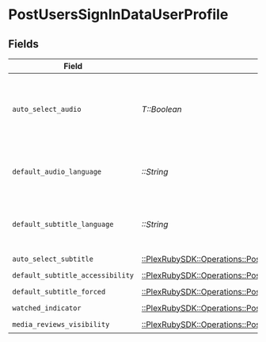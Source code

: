 # PostUsersSignInDataUserProfile


## Fields

| Field                                                                                                                                                    | Type                                                                                                                                                     | Required                                                                                                                                                 | Description                                                                                                                                              | Example                                                                                                                                                  |
| -------------------------------------------------------------------------------------------------------------------------------------------------------- | -------------------------------------------------------------------------------------------------------------------------------------------------------- | -------------------------------------------------------------------------------------------------------------------------------------------------------- | -------------------------------------------------------------------------------------------------------------------------------------------------------- | -------------------------------------------------------------------------------------------------------------------------------------------------------- |
| `auto_select_audio`                                                                                                                                      | *T::Boolean*                                                                                                                                             | :heavy_check_mark:                                                                                                                                       | If the account has automatically select audio and subtitle tracks enabled                                                                                | true                                                                                                                                                     |
| `default_audio_language`                                                                                                                                 | *::String*                                                                                                                                               | :heavy_check_mark:                                                                                                                                       | The preferred audio language for the account                                                                                                             | ja                                                                                                                                                       |
| `default_subtitle_language`                                                                                                                              | *::String*                                                                                                                                               | :heavy_check_mark:                                                                                                                                       | The preferred subtitle language for the account                                                                                                          | en                                                                                                                                                       |
| `auto_select_subtitle`                                                                                                                                   | [::PlexRubySDK::Operations::PostUsersSignInDataAutoSelectSubtitle](../../models/operations/postuserssignindataautoselectsubtitle.md)                     | :heavy_check_mark:                                                                                                                                       | N/A                                                                                                                                                      | 1                                                                                                                                                        |
| `default_subtitle_accessibility`                                                                                                                         | [::PlexRubySDK::Operations::PostUsersSignInDataDefaultSubtitleAccessibility](../../models/operations/postuserssignindatadefaultsubtitleaccessibility.md) | :heavy_check_mark:                                                                                                                                       | N/A                                                                                                                                                      | 1                                                                                                                                                        |
| `default_subtitle_forced`                                                                                                                                | [::PlexRubySDK::Operations::PostUsersSignInDataDefaultSubtitleForced](../../models/operations/postuserssignindatadefaultsubtitleforced.md)               | :heavy_check_mark:                                                                                                                                       | N/A                                                                                                                                                      | 1                                                                                                                                                        |
| `watched_indicator`                                                                                                                                      | [::PlexRubySDK::Operations::PostUsersSignInDataWatchedIndicator](../../models/operations/postuserssignindatawatchedindicator.md)                         | :heavy_check_mark:                                                                                                                                       | N/A                                                                                                                                                      | 1                                                                                                                                                        |
| `media_reviews_visibility`                                                                                                                               | [::PlexRubySDK::Operations::PostUsersSignInDataMediaReviewsVisibility](../../models/operations/postuserssignindatamediareviewsvisibility.md)             | :heavy_check_mark:                                                                                                                                       | N/A                                                                                                                                                      | 1                                                                                                                                                        |
